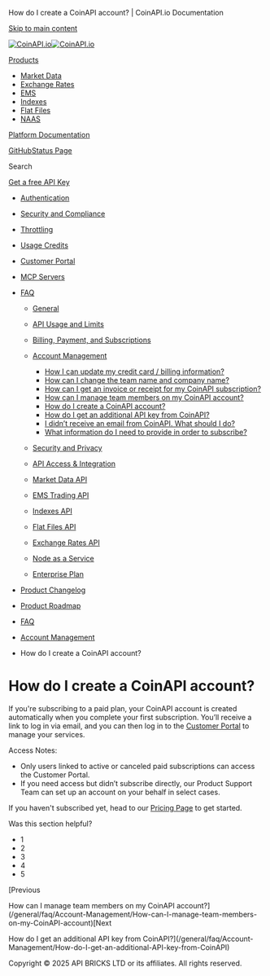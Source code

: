 How do I create a CoinAPI account? | CoinAPI.io Documentation




[Skip to main content](#__docusaurus_skipToContent_fallback)

[![CoinAPI.io](/img/logo.svg)![CoinAPI.io](/img/logo.svg)](https://www.coinapi.io)

[Products](/general/faq/Account-Management/How-do-I-create-a-CoinAPI-account)

* [Market Data](/market-data/)
* [Exchange Rates](/exchange-rates-api/)
* [EMS](/ems-api/)
* [Indexes](/indexes-api/)
* [Flat Files](/flat-files-api/)
* [NAAS](/naas-api/)

[Platform Documentation](/general/authentication)

[GitHub](https://github.com/api-bricks/api-bricks-sdk)[Status Page](https://status.coinapi.io)

Search

[Get a free API Key](https://console.coinapi.io/?link=/apikeys/create)

* [Authentication](/general/authentication)
* [Security and Compliance](/general/security)
* [Throttling](/general/throttling)
* [Usage Credits](/general/usage-credits)
* [Customer Portal](/general/customer-portal/)
* [MCP Servers](/general/mcp-servers)
* [FAQ](/general/faq/)

  + [General](/general/faq/general/)
  + [API Usage and Limits](/general/faq/API-Usage-and-Limits/)
  + [Billing, Payment, and Subscriptions](/general/faq/Billing-Payment-and-Subscriptions/)
  + [Account Management](/general/faq/Account-Management/)

    - [How I can update my credit card / billing information?](/general/faq/Account-Management/How-I-can-update-my-credit-card-billing-information)
    - [How can I change the team name and company name?](/general/faq/Account-Management/How-can-I-change-the-team-name-and-company-name)
    - [How can I get an invoice or receipt for my CoinAPI subscription?](/general/faq/Account-Management/How-can-I-get-an-invoice-or-receipt-for-my-CoinAPI-subscription)
    - [How can I manage team members on my CoinAPI account?](/general/faq/Account-Management/How-can-I-manage-team-members-on-my-CoinAPI-account)
    - [How do I create a CoinAPI account?](/general/faq/Account-Management/How-do-I-create-a-CoinAPI-account)
    - [How do I get an additional API key from CoinAPI?](/general/faq/Account-Management/How-do-I-get-an-additional-API-key-from-CoinAPI)
    - [I didn’t receive an email from CoinAPI. What should I do?](/general/faq/Account-Management/I-didnt-receive-an-email-from-CoinAPI)
    - [What information do I need to provide in order to subscribe?](/general/faq/Account-Management/What-information-do-I-need-to-provide-in-order-to-subscribe)
  + [Security and Privacy](/general/faq/Security-and-Privacy/)
  + [API Access & Integration](/general/faq/API-Access-and-Integration/)
  + [Market Data API](/general/faq/Market-Data-API/)
  + [EMS Trading API](/general/faq/EMS-Trading-API/)
  + [Indexes API](/general/faq/Indexes-API/)
  + [Flat Files API](/general/faq/Flat-Files-API/)
  + [Exchange Rates API](/general/faq/Exchange-Rates-API/)
  + [Node as a Service](/general/faq/Node-as-a-Service/)
  + [Enterprise Plan](/general/faq/Enterprise-Plan/)
* [Product Changelog](/general/changelog/)
* [Product Roadmap](/general/roadmap)

* [FAQ](/general/faq/)
* [Account Management](/general/faq/Account-Management/)
* How do I create a CoinAPI account?

How do I create a CoinAPI account?
==================================

If you're subscribing to a paid plan, your CoinAPI account is created automatically when you complete your first subscription. You’ll receive a link to log in via email, and you can then log in to the [Customer Portal](https://console.coinapi.io/) to manage your services.

Access Notes:

* Only users linked to active or canceled paid subscriptions can access the Customer Portal.
* If you need access but didn’t subscribe directly, our Product Support Team can set up an account on your behalf in select cases.

If you haven't subscribed yet, head to our [Pricing Page](https://www.coinapi.io/products/market-data-api/pricing) to get started.

Was this section helpful?

* 1
* 2
* 3
* 4
* 5

[Previous

How can I manage team members on my CoinAPI account?](/general/faq/Account-Management/How-can-I-manage-team-members-on-my-CoinAPI-account)[Next

How do I get an additional API key from CoinAPI?](/general/faq/Account-Management/How-do-I-get-an-additional-API-key-from-CoinAPI)

Copyright © 2025 API BRICKS LTD or its affiliates. All rights reserved.